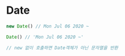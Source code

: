 # Date

```js
new Date() // Mon Jul 06 2020 ~

Date() // 'Mon Jul 06 2020 ~'

// new 없이 호출하면 Date객체가 아닌 문자열을 반환
```

